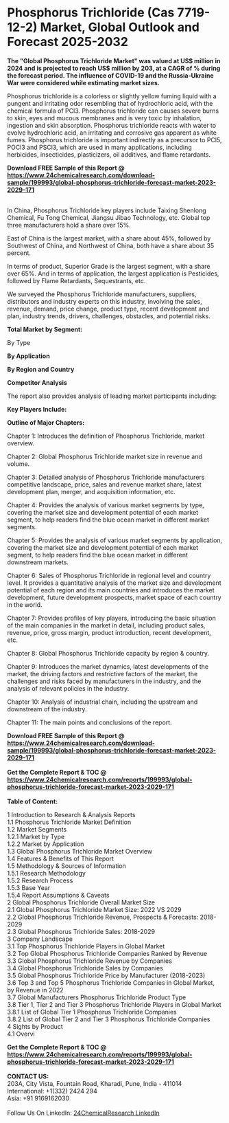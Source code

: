 <h1>Phosphorus Trichloride (Cas 7719-12-2) Market, Global Outlook and Forecast 2025-2032</h1><p><strong>The "Global Phosphorus Trichloride Market" was valued at US$ million in 2024 and is projected to reach US$ million by 203, at a CAGR of % during the forecast period. The influence of COVID-19 and the Russia-Ukraine War were considered while estimating market sizes.</strong></p><p>
</p><p>Phosphorus trichloride is a colorless or slightly yellow fuming liquid with a pungent and irritating odor resembling that of hydrochloric acid, with the chemical formula of PCl3. Phosphorus trichloride can causes severe burns to skin, eyes and mucous membranes and is very toxic by inhalation, ingestion and skin absorption. Phosphorus trichloride reacts with water to evolve hydrochloric acid, an irritating and corrosive gas apparent as white fumes. Phosphorus trichloride is important indirectly as a precursor to PCl5, POCl3 and PSCl3, which are used in many applications, including herbicides, insecticides, plasticizers, oil additives, and flame retardants.</p><div><b>Download FREE Sample of this Report @ 
            <a href="https://www.24chemicalresearch.com/download-sample/199993/global-phosphorus-trichloride-forecast-market-2023-2029-171">
            https://www.24chemicalresearch.com/download-sample/199993/global-phosphorus-trichloride-forecast-market-2023-2029-171</a></b></div><br><p>
</p><p>In China, Phosphorus Trichloride key players include Taixing Shenlong Chemical, Fu Tong Chemical, Jiangsu Jibao Technology, etc. Global top three manufacturers hold a share over 15%.</p><p>
East of China is the largest market, with a share about 45%, followed by Southwest of China, and Northwest of China, both have a share about 35 percent.</p><p>
</p><p>In terms of product, Superior Grade is the largest segment, with a share over 65%. And in terms of application, the largest application is Pesticides, followed by Flame Retardants, Sequestrants, etc.</p><p>
</p><p>We surveyed the Phosphorus Trichloride manufacturers, suppliers, distributors and industry experts on this industry, involving the sales, revenue, demand, price change, product type, recent development and plan, industry trends, drivers, challenges, obstacles, and potential risks.</p><p>
</p><p><strong>Total Market by Segment:</strong></p><p>
By Type</p><p>
</p><p>
</p><p><strong>By Application</strong></p><p>
</p><p>
</p><p><strong>By Region and Country</strong></p><p>
</p><p>
</p><p><strong>Competitor Analysis</strong></p><p>
The report also provides analysis of leading market participants including:</p><p>
</p><p>
</p><p><strong>Key Players Include:</strong></p><p>
</p><p>
</p><p><strong>Outline of Major Chapters:</strong></p><p>
Chapter 1: Introduces the definition of Phosphorus Trichloride, market overview.</p><p>
Chapter 2: Global Phosphorus Trichloride market size in revenue and volume.</p><p>
Chapter 3: Detailed analysis of Phosphorus Trichloride manufacturers competitive landscape, price, sales and revenue market share, latest development plan, merger, and acquisition information, etc.</p><p>
Chapter 4: Provides the analysis of various market segments by type, covering the market size and development potential of each market segment, to help readers find the blue ocean market in different market segments.</p><p>
Chapter 5: Provides the analysis of various market segments by application, covering the market size and development potential of each market segment, to help readers find the blue ocean market in different downstream markets.</p><p>
Chapter 6: Sales of Phosphorus Trichloride in regional level and country level. It provides a quantitative analysis of the market size and development potential of each region and its main countries and introduces the market development, future development prospects, market space of each country in the world.</p><p>
Chapter 7: Provides profiles of key players, introducing the basic situation of the main companies in the market in detail, including product sales, revenue, price, gross margin, product introduction, recent development, etc.</p><p>
Chapter 8: Global Phosphorus Trichloride capacity by region &amp; country.</p><p>
Chapter 9: Introduces the market dynamics, latest developments of the market, the driving factors and restrictive factors of the market, the challenges and risks faced by manufacturers in the industry, and the analysis of relevant policies in the industry.</p><p>
Chapter 10: Analysis of industrial chain, including the upstream and downstream of the industry.</p><p>
Chapter 11: The main points and conclusions of the report.</p><div><b>Download FREE Sample of this Report @ 
            <a href="https://www.24chemicalresearch.com/download-sample/199993/global-phosphorus-trichloride-forecast-market-2023-2029-171">
            https://www.24chemicalresearch.com/download-sample/199993/global-phosphorus-trichloride-forecast-market-2023-2029-171</a></b></div><br><div><b>Get the Complete Report & TOC @ 
            <a href="https://www.24chemicalresearch.com/reports/199993/global-phosphorus-trichloride-forecast-market-2023-2029-171">
            https://www.24chemicalresearch.com/reports/199993/global-phosphorus-trichloride-forecast-market-2023-2029-171</a></b></div><br>
            <b>Table of Content:</b><p>1 Introduction to Research & Analysis Reports<br />
    1.1 Phosphorus Trichloride Market Definition<br />
    1.2 Market Segments<br />
        1.2.1 Market by Type<br />
        1.2.2 Market by Application<br />
    1.3 Global Phosphorus Trichloride Market Overview<br />
    1.4 Features & Benefits of This Report<br />
    1.5 Methodology & Sources of Information<br />
        1.5.1 Research Methodology<br />
        1.5.2 Research Process<br />
        1.5.3 Base Year<br />
        1.5.4 Report Assumptions & Caveats<br />
2 Global Phosphorus Trichloride Overall Market Size<br />
    2.1 Global Phosphorus Trichloride Market Size: 2022 VS 2029<br />
    2.2 Global Phosphorus Trichloride Revenue, Prospects & Forecasts: 2018-2029<br />
    2.3 Global Phosphorus Trichloride Sales: 2018-2029<br />
3 Company Landscape<br />
    3.1 Top Phosphorus Trichloride Players in Global Market<br />
    3.2 Top Global Phosphorus Trichloride Companies Ranked by Revenue<br />
    3.3 Global Phosphorus Trichloride Revenue by Companies<br />
    3.4 Global Phosphorus Trichloride Sales by Companies<br />
    3.5 Global Phosphorus Trichloride Price by Manufacturer (2018-2023)<br />
    3.6 Top 3 and Top 5 Phosphorus Trichloride Companies in Global Market, by Revenue in 2022<br />
    3.7 Global Manufacturers Phosphorus Trichloride Product Type<br />
    3.8 Tier 1, Tier 2 and Tier 3 Phosphorus Trichloride Players in Global Market<br />
        3.8.1 List of Global Tier 1 Phosphorus Trichloride Companies<br />
        3.8.2 List of Global Tier 2 and Tier 3 Phosphorus Trichloride Companies<br />
4 Sights by Product<br />
    4.1 Overvi</p><div><b>Get the Complete Report & TOC @ 
            <a href="https://www.24chemicalresearch.com/reports/199993/global-phosphorus-trichloride-forecast-market-2023-2029-171">
            https://www.24chemicalresearch.com/reports/199993/global-phosphorus-trichloride-forecast-market-2023-2029-171</a></b></div><br><b>CONTACT US:</b><br>
            203A, City Vista, Fountain Road, Kharadi, Pune, India - 411014<br>
            International: +1(332) 2424 294<br>
            Asia: +91 9169162030 <br><br>
            Follow Us On LinkedIn: <a href="https://www.linkedin.com/company/24chemicalresearch/">24ChemicalResearch LinkedIn</a>